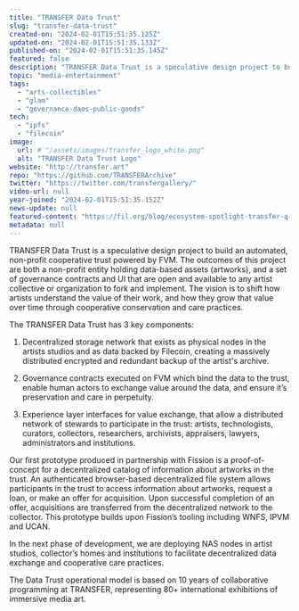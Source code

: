 ```yaml
---
title: "TRANSFER Data Trust"
slug: "transfer-data-trust"
created-on: "2024-02-01T15:51:35.125Z"
updated-on: "2024-02-01T15:51:35.133Z"
published-on: "2024-02-01T15:51:35.145Z"
featured: false
description: "TRANSFER Data Trust is a speculative design project to build an automated, non-profit cooperative trust powered by FVM."
topic: "media-entertainment"
tags:
  - "arts-collectibles"
  - "glam"
  - "governance-daos-public-goods"
tech:
  - "ipfs"
  - "filecoin"
image:
  url: # "/assets/images/transfer_logo_white.png"
  alt: "TRANSFER Data Trust Logo"
website: "http://transfer.art"
repo: "https://github.com/TRANSFERArchive"
twitter: "https://twitter.com/transfergallery/"
video-url: null
year-joined: "2024-02-01T15:51:35.152Z"
news-update: null
featured-content: "https://fil.org/blog/ecosystem-spotlight-transfer-q-a-on-preserving-artistic-value-with-decentralized-technology-data-sovereignty-and-harnessing-value-of-data/"
metadata: null
---
```


TRANSFER Data Trust is a speculative design project to build an automated, non-profit cooperative trust powered by FVM. The outcomes of this project are both a non-profit entity holding data-based assets (artworks), and a set of governance contracts and UI that are open and available to any artist collective or organization to fork and implement. The vision is to shift how artists understand the value of their work, and how they grow that value over time through cooperative conservation and care practices.

The TRANSFER Data Trust has 3 key components:

1. Decentralized storage network that exists as physical nodes in the artists studios and as data backed by Filecoin, creating a massively distributed encrypted and redundant backup of the artist's archive.

2. Governance contracts executed on FVM which bind the data to the trust, enable human actors to exchange value around the data, and ensure it’s preservation and care in perpetuity.

3. Experience layer interfaces for value exchange, that allow a distributed network of stewards to participate in the trust: artists, technologists, curators, collectors, researchers, archivists, appraisers, lawyers, administrators and institutions.

Our first prototype produced in partnership with Fission is a proof-of-concept for a decentralized catalog of information about artworks in the trust. An authenticated browser-based decentralized file system allows participants in the trust to access information about artworks, request a loan, or make an offer for acquisition. Upon successful completion of an offer, acquisitions are transferred from the decentralized network to the collector. This prototype builds upon Fission’s tooling including WNFS, IPVM and UCAN.

In the next phase of development, we are deploying NAS nodes in artist studios, collector’s homes and institutions to facilitate decentralized data exchange and cooperative care practices.

The Data Trust operational model is based on 10 years of collaborative programming at TRANSFER, representing 80+ international exhibitions of immersive media art.
